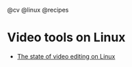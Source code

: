@cv
@linux
@recipes

# Video tools on Linux

* [The state of video editing on Linux](http://txt.arboreus.com/2013/06/05/the-state-of-video-editing-on-linux.html)
